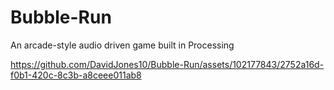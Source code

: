# Bubble-Run
An arcade-style audio driven game built in Processing



https://github.com/DavidJones10/Bubble-Run/assets/102177843/2752a16d-f0b1-420c-8c3b-a8ceee011ab8

